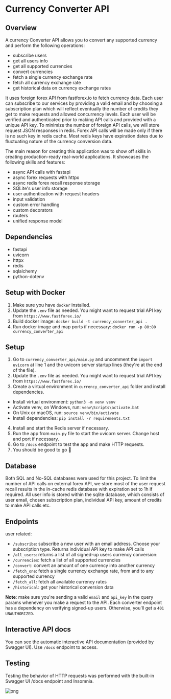 # Currency Converter API
 
## Overview
A currency Converter API allows you to convert any supported currency and perform the following operations: 
- subscribe users
- get all users info
- get all supported currencies
- convert currencies
- fetch a single currency exchange rate
- fetch all currency exchange rate
- get historical data on currency exchange rates

It uses foreign forex API from fastforex.io to fetch currency data. 
Each user can subscribe to our services by providing a valid email and by choosing a subscription plan which will reflect eventually the number of credits they get to make requests and allowed concurrency levels. Each user will be verified and authenticated prior to making API calls and provided with a unique API key.
To minimize the number of foreign API calls, we will store request JSON responses in redis. Forex API calls will be made only if there is no such key in redis cache. 
Most redis keys have expiration dates due to fluctuating nature of the currency conversion data.

The main reason for creating this application was to show off skills in creating production-ready real-world applications. 
It showcases the following skills and features:
- async API calls with fastapi
- async forex requests with httpx
- async redis forex recall response storage
- SQLite's user info storage
- user authentication with request headers
- input validation
- custom error handling
- custom decorators
- routers
- unified response model
 
## Dependencies
- fastapi
- uvicorn
- httpx
- redis
- sqlalchemy
- python-dotenv
 
## Setup with Docker
1. Make sure you have `docker` installed.
2. Update the `.env` file as needed. You might want to request trial API key from `https://www.fastforex.io/`
3. Build docker image: `docker build -t currency_converter_api .`
4. Run docker image and map ports if necessary: `docker run -p 80:80 currency_converter_api`
 
## Setup
1. Go to `currency_converter_api/main.py` and uncomment the `import uvicorn` at line 1 and the uvicorn server startup lines (they're at the end of the file).
2. Update the `.env` file as needed. You might want to request trial API key from `https://www.fastforex.io/`
3. Create a virtual environment in `currency_converter_api` folder and install dependencies.
- Install virtual environment:
`python3 -m venv venv`
- Activate venv, on Windows, run:
`venv\Scripts\activate.bat`
- On Unix or macOS, run:
`source venv/bin/activate`
- Install dependencies:
`pip install -r requirements.txt`
4. Install and start the Redis server if necessary.
5. Run the app from `main.py` file to start the uvicorn server. Change host and port if necessary.
6. Go to `/docs` endpoint to test the app and make HTTP requests.
7. You should be good to go 🙂

## Database
Both SQL and No-SQL databases were used for this project. 
To limit the number of API calls on external forex API, we store most of the user request recall results in the in-cache redis database with expiration set to 1h if required.
All user info is stored within the sqlite database, which consists of user email, chosen subscription plan, individual API key, amount of credits to make API calls etc.
 
## Endpoints
user related:
- `/subscribe`: subscribe a new user with an email address. Choose your subscription type. Returns individual API key to make API calls
- `/all_users`: returns a list of all signed-up users
currency conversion:
- `/currencies`: fetch a list of all supported currencies
- `/convert`: convert an amount of one currency into another currency
- `/fetch_one`: fetch a single currency exchange rate, from and to any supported currency
- `/fetch_all`: fetch all available currency rates
- `/historical`: get your historical conversion data
 
**Note**: make sure you're sending a valid `email` and `api_key` in the query params whenever you make a request to the API. 
Each converter endpoint has a dependency on verifying signed-up users. Otherwise, you'll get a `401 UNAUTHORIZED`.
 
## Interactive API docs
You can see the automatic interactive API documentation (provided by Swagger UI). Use `/docs` endpoint to access.

## Testing
Testing the behavior of HTTP requests was performed with the built-in Swagger UI /docs endpoint and Insomnia.

![png](https://github.com/rafaski1/currency_converter_api/blob/main/swagger_ui.PNG?raw=true)

